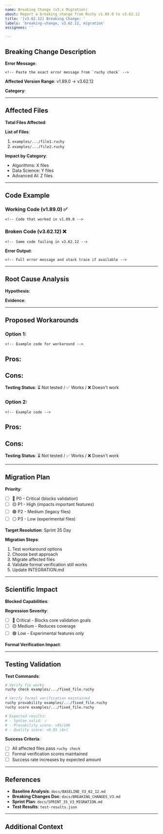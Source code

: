 ```yaml
---
name: Breaking Change (v3.x Migration)
about: Report a breaking change from Ruchy v1.89.0 to v3.62.12
title: '[v3.62.12] Breaking Change: '
labels: 'breaking-change, v3.62.12, migration'
assignees: ''

---
```


## Breaking Change Description

**Error Message**:
```
<!-- Paste the exact error message from `ruchy check` -->
```

**Affected Version Range**: v1.89.0 → v3.62.12

**Category**: <!-- e.g., Syntax, Type System, Standard Library -->

---

## Affected Files

**Total Files Affected**: <!-- Number -->

**List of Files**:
1. `examples/.../file1.ruchy`
2. `examples/.../file2.ruchy`

**Impact by Category**:
- Algorithms: X files
- Data Science: Y files
- Advanced AI: Z files

---

## Code Example

### Working Code (v1.89.0) ✅

```ruchy
<!-- Code that worked in v1.89.0 -->
```

### Broken Code (v3.62.12) ❌

```ruchy
<!-- Same code failing in v3.62.12 -->
```

**Error Output**:
```
<!-- Full error message and stack trace if available -->
```

---

## Root Cause Analysis

**Hypothesis**:
<!-- What changed in v3.62.12 that broke this? -->

**Evidence**:
<!-- Patterns observed, other affected files, similar issues -->

---

## Proposed Workarounds

### Option 1: <!-- Name of workaround -->

```ruchy
<!-- Example code for workaround -->
```

**Pros**:
-

**Cons**:
-

**Testing Status**: ⏳ Not tested / ✅ Works / ❌ Doesn't work

### Option 2: <!-- Alternative workaround -->

```ruchy
<!-- Example code -->
```

**Pros**:
-

**Cons**:
-

**Testing Status**: ⏳ Not tested / ✅ Works / ❌ Doesn't work

---

## Migration Plan

**Priority**:
- [ ] 🔴 P0 - Critical (blocks validation)
- [ ] 🟡 P1 - High (impacts important features)
- [ ] 🟢 P2 - Medium (legacy files)
- [ ] ⚪ P3 - Low (experimental files)

**Target Resolution**: Sprint 35 Day <!-- X -->

**Migration Steps**:
1. Test workaround options
2. Choose best approach
3. Migrate affected files
4. Validate formal verification still works
5. Update INTEGRATION.md

---

## Scientific Impact

**Blocked Capabilities**:
<!-- What algorithms/features can't be validated? -->

**Regression Severity**:
- [ ] 🔴 Critical - Blocks core validation goals
- [ ] 🟡 Medium - Reduces coverage
- [ ] 🟢 Low - Experimental features only

**Formal Verification Impact**:
<!-- Does this affect `ruchy provability` or `ruchy score`? -->

---

## Testing Validation

**Test Commands**:
```bash
# Verify fix works
ruchy check examples/.../fixed_file.ruchy

# Verify formal verification maintained
ruchy provability examples/.../fixed_file.ruchy
ruchy score examples/.../fixed_file.ruchy

# Expected results:
# - Syntax valid: ✓
# - Provability score: >95/100
# - Quality score: >0.95 (A+)
```

**Success Criteria**:
- [ ] All affected files pass `ruchy check`
- [ ] Formal verification scores maintained
- [ ] Success rate increases by expected amount

---

## References

- **Baseline Analysis**: `docs/BASELINE_V3_62_12.md`
- **Breaking Changes Doc**: `docs/BREAKING_CHANGES_V3.md`
- **Sprint Plan**: `docs/SPRINT_35_V3_MIGRATION.md`
- **Test Results**: `test-results.json`

---

## Additional Context

<!-- Any other relevant information about this breaking change -->
